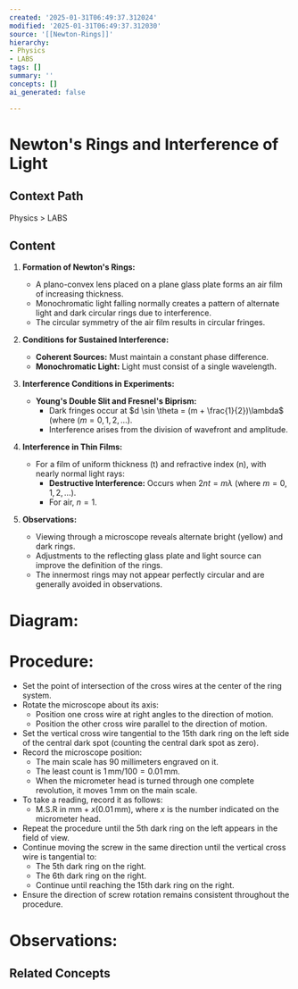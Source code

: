 ```yaml
---
created: '2025-01-31T06:49:37.312024'
modified: '2025-01-31T06:49:37.312030'
source: '[[Newton-Rings]]'
hierarchy:
- Physics
- LABS
tags: []
summary: ''
concepts: []
ai_generated: false

---
```


# Newton's Rings and Interference of Light

## Context Path
Physics > LABS

## Content

1. **Formation of Newton's Rings:**
   - A plano-convex lens placed on a plane glass plate forms an air film of increasing thickness.
   - Monochromatic light falling normally creates a pattern of alternate light and dark circular rings due to interference.
   - The circular symmetry of the air film results in circular fringes.

2. **Conditions for Sustained Interference:**
   - **Coherent Sources:** Must maintain a constant phase difference.
   - **Monochromatic Light:** Light must consist of a single wavelength.

3. **Interference Conditions in Experiments:**
   - **Young's Double Slit and Fresnel's Biprism:**
     - Dark fringes occur at $d \sin \theta = (m + \frac{1}{2})\lambda$ (where $(m = 0, 1, 2, \ldots$).
     - Interference arises from the division of wavefront and amplitude.

4. **Interference in Thin Films:**
   - For a film of uniform thickness \(t\) and refractive index \(n\), with nearly normal light rays:
     - **Destructive Interference:** Occurs when $2nt = m\lambda$ (where $m = 0, 1, 2, \ldots$).
     - For air, $n = 1$.

5. **Observations:**
   - Viewing through a microscope reveals alternate bright (yellow) and dark rings.
   - Adjustments to the reflecting glass plate and light source can improve the definition of the rings.
   - The innermost rings may not appear perfectly circular and are generally avoided in observations.

# Diagram:

# Procedure:
- Set the point of intersection of the cross wires at the center of the ring system.
- Rotate the microscope about its axis:
  - Position one cross wire at right angles to the direction of motion.
  - Position the other cross wire parallel to the direction of motion.
- Set the vertical cross wire tangential to the 15th dark ring on the left side of the central dark spot (counting the central dark spot as zero).
- Record the microscope position:
  - The main scale has 90 millimeters engraved on it.
  - The least count is ${1 \, \text{mm}/100 = 0.01 \, \text{mm}}$.
  - When the micrometer head is turned through one complete revolution, it moves ${1 \, \text{mm}}$ on the main scale.
- To take a reading, record it as follows:
  - ${\text{M.S.R in mm} + x (0.01 \, \text{mm})}$, where $x$ is the number indicated on the micrometer head.
- Repeat the procedure until the 5th dark ring on the left appears in the field of view.
- Continue moving the screw in the same direction until the vertical cross wire is tangential to:
  - The 5th dark ring on the right.
  - The 6th dark ring on the right.
  - Continue until reaching the 15th dark ring on the right.
- Ensure the direction of screw rotation remains consistent throughout the procedure.


# Observations:


## Related Concepts
